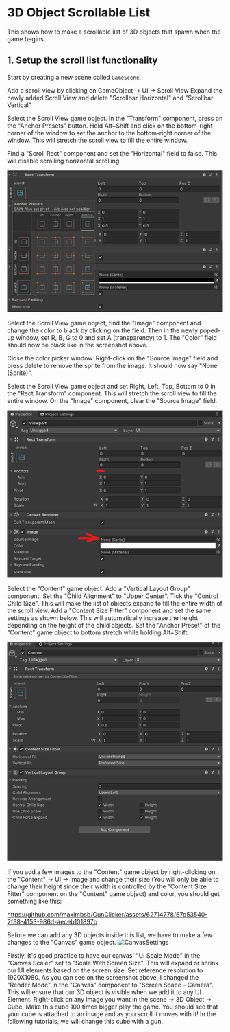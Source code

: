 # 3D Object Scrollable List
This shows how to make a scrollable list of 3D objects that spawn when the game begins.

## 1. Setup the scroll list functionality

Start by creating a new scene called `GameScene`.

Add a scroll view by clicking on GameObject -> UI -> Scroll View
Expand the newly added Scroll View and delete "Scrollbar Horizontal" and "Scrollbar Vertical"

Select the Scroll View game object. In the "Transform" component, press on the "Anchor Presets" button. Hold Alt+Shift and click on the bottom-right corner of the window to set the anchor to the bottom-right corner of the window. This will stretch the scroll view to fill the entire window.

Find a "Scroll Rect" component and set the "Horizontal" field to false. This will disable scrolling horizontal scrolling.

![AnchorPresets.png](Images%2FAnchorPresets.png)

Select the Scroll View game object, find the "Image" component and change the color to black by clicking on the field. Then in the newly poped-up window, set R, B, G to 0 and set A (transparency) to 1. The "Color" field should now be black like in the screenshot above.

Close the color picker window. Right-click on the "Source Image" field and press delete to remove the sprite from the image. It should now say "None (Sprite)".

Select the Scroll View game object and set Right, Left, Top, Bottom to 0 in the "Rect Transform" component. This will stretch the scroll view to fill the entire window. On the "Image" component, clear the "Source Image" field.

![ViewportSettings.png](Images%2FViewportSettings.png)

Select the "Content" game object. Add a "Vertical Layout Group" component. Set the "Child Alignment" to "Upper Center". Tick the "Control Child Size". This will make the list of objects expand to fill the entire width of the scroll view. Add a "Content Size Fitter" component and set the same settings as shown below. This will automatically increase the height depending on the height of the child objects. Set the "Anchor Preset" of the "Content" game object to bottom stretch while holding Alt+Shift. 

![ContentGameObject.png](Images%2FContentGameObject.png)

If you add a few images to the "Content" game object by right-clicking on the "Content" -> UI -> Image and change their size (You will only be able to change their height since their width is controlled by the "Content Size Fitter" component on the "Content" game object) and color, you should get something like this:

https://github.com/maximbsb/GunClicker/assets/62714778/67d53540-2f38-4153-986d-aeceb101897b

Before we can add any 3D objects inside this list, we have to make a few changes to the "Canvas" game object. 
![CanvasSettings](https://github.com/maximbsb/GunClicker/assets/62714778/1f361b35-4876-44f0-9b17-2afa553a1051)

Firstly, It's good practice to have our canvas' "UI Scale Mode" in the "Canvas Scaler" set to "Scale With Screen Size". This will expand or shrink our UI elements based on the screen size. Set reference resolution to 1920X1080. As you can see on the screenshot above, I changed the "Render Mode" in the "Canvas" component to "Screen Space - Camera". This will ensure that our 3D object is visible when we add it to any UI Element. Right-click on any image you want in the scene -> 3D Object -> Cube. Make this cube 100 times bigger play the game. You should see that your cube is attached to an image and as you scroll it moves with it! In the following tutorials, we will change this cube with a gun.
